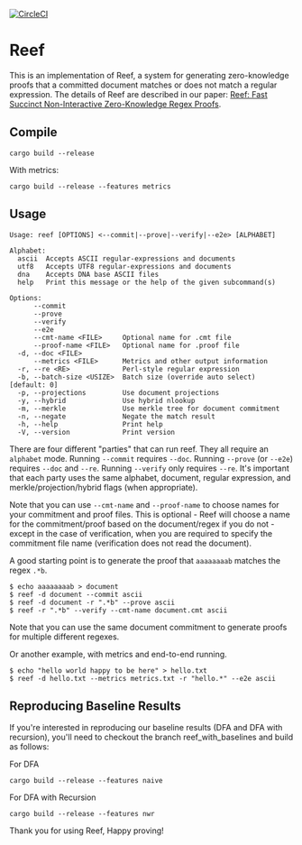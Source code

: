 
[![CircleCI](https://circleci.com/gh/elefthei/rezk.svg?style=svg&circle-token=88c4900395a0fc7ac7d9d63b3186d31c9d840ef2)](https://app.circleci.com/pipelines/github/elefthei/rezk?branch=main&circle-token=88c4900395a0fc7ac7d9d63b3186d31c9d840ef2)

# Reef

This is an implementation of Reef, a system for generating zero-knowledge proofs that a committed document matches or does not match a regular expression.
The details of Reef are described in our paper: [Reef: Fast Succinct Non-Interactive Zero-Knowledge Regex Proofs](https://eprint.iacr.org/2023/1886).

## Compile

```
cargo build --release
```

With metrics:
```
cargo build --release --features metrics
```

## Usage
```
Usage: reef [OPTIONS] <--commit|--prove|--verify|--e2e> [ALPHABET]

Alphabet:
  ascii  Accepts ASCII regular-expressions and documents
  utf8   Accepts UTF8 regular-expressions and documents
  dna    Accepts DNA base ASCII files
  help   Print this message or the help of the given subcommand(s)

Options:
      --commit
      --prove
      --verify
      --e2e
      --cmt-name <FILE>     Optional name for .cmt file
      --proof-name <FILE>   Optional name for .proof file
  -d, --doc <FILE>
      --metrics <FILE>      Metrics and other output information
  -r, --re <RE>             Perl-style regular expression
  -b, --batch-size <USIZE>  Batch size (override auto select) [default: 0]
  -p, --projections         Use document projections
  -y, --hybrid              Use hybrid nlookup
  -m, --merkle              Use merkle tree for document commitment
  -n, --negate              Negate the match result
  -h, --help                Print help
  -V, --version             Print version
```

There are four different "parties" that can run reef. They all require an
`alphabet` mode. Running `--commit` requires `--doc`. Running `--prove` (or
`--e2e`) requires `--doc` and `--re`. Running `--verify` only requires `--re`.
It's important that each party uses the same alphabet, document, regular
expression, and merkle/projection/hybrid flags (when appropriate).

Note that you can use `--cmt-name` and `--proof-name` to choose names for your
commitment and proof files. This is optional - Reef will choose a name for the
commitment/proof based on the document/regex if you do not - except in the case of
verification, when you are required to specify the commitment file name
(verification does not read the document).

A good starting point is to generate the proof that `aaaaaaaab` matches the regex `.*b`.
```
$ echo aaaaaaaab > document
$ reef -d document --commit ascii
$ reef -d document -r ".*b" --prove ascii
$ reef -r ".*b" --verify --cmt-name document.cmt ascii
```
Note that you can use the same document commitment to generate proofs for
multiple different regexes.

Or another example, with metrics and end-to-end running.
```
$ echo "hello world happy to be here" > hello.txt
$ reef -d hello.txt --metrics metrics.txt -r "hello.*" --e2e ascii
```

## Reproducing Baseline Results
If you're interested in reproducing our baseline results (DFA and DFA with recursion), you'll need to checkout the branch reef_with_baselines and build as follows: 

For DFA 
```
cargo build --release --features naive
```

For DFA with Recursion
```
cargo build --release --features nwr
```

Thank you for using Reef,
Happy proving!
